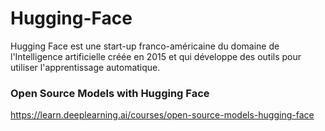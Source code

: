 # Hugging-Face

Hugging Face est une start-up franco-américaine du domaine de l'Intelligence artificielle créée en 2015 et qui développe des outils pour utiliser l'apprentissage automatique. 


### Open Source Models with Hugging Face
https://learn.deeplearning.ai/courses/open-source-models-hugging-face
